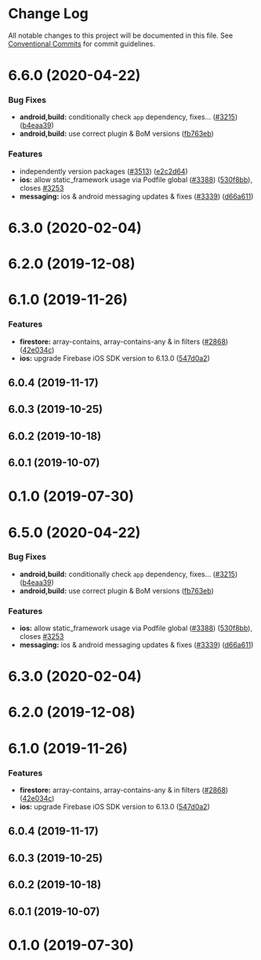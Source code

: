 # Change Log

All notable changes to this project will be documented in this file.
See [Conventional Commits](https://conventionalcommits.org) for commit guidelines.

# 6.6.0 (2020-04-22)


### Bug Fixes

* **android,build:** conditionally check `app` dependency, fixes… ([#3215](https://github.com/invertase/react-native-firebase/tree/master/packages/ml-natural-language/issues/3215)) ([b4eaa39](https://github.com/invertase/react-native-firebase/tree/master/packages/ml-natural-language/commit/b4eaa39ea8022535696d28e6eacb5c3e3ce9578f))
* **android,build:** use correct plugin & BoM versions ([fb763eb](https://github.com/invertase/react-native-firebase/tree/master/packages/ml-natural-language/commit/fb763ebde216d8c789b08bd0d77c078089776627))


### Features

* independently version packages ([#3513](https://github.com/invertase/react-native-firebase/tree/master/packages/ml-natural-language/issues/3513)) ([e2c2d64](https://github.com/invertase/react-native-firebase/tree/master/packages/ml-natural-language/commit/e2c2d64d2266cbdd14d4dcfefa64a08263f0af85))
* **ios:** allow static_framework usage via Podfile global ([#3388](https://github.com/invertase/react-native-firebase/tree/master/packages/ml-natural-language/issues/3388)) ([530f8bb](https://github.com/invertase/react-native-firebase/tree/master/packages/ml-natural-language/commit/530f8bbb51f89f106854dbf1df5ec80211e2cf8b)), closes [#3253](https://github.com/invertase/react-native-firebase/tree/master/packages/ml-natural-language/issues/3253)
* **messaging:** ios & android messaging updates & fixes ([#3339](https://github.com/invertase/react-native-firebase/tree/master/packages/ml-natural-language/issues/3339)) ([d66a611](https://github.com/invertase/react-native-firebase/tree/master/packages/ml-natural-language/commit/d66a6118f82005087f53b86571990fc071402153))



# 6.3.0 (2020-02-04)



# 6.2.0 (2019-12-08)



# 6.1.0 (2019-11-26)


### Features

* **firestore:** array-contains, array-contains-any & in filters ([#2868](https://github.com/invertase/react-native-firebase/tree/master/packages/ml-natural-language/issues/2868)) ([42e034c](https://github.com/invertase/react-native-firebase/tree/master/packages/ml-natural-language/commit/42e034c4807da54441d2baeab9f57bbf1a137a4a))
* **ios:** upgrade Firebase iOS SDK version to 6.13.0 ([547d0a2](https://github.com/invertase/react-native-firebase/tree/master/packages/ml-natural-language/commit/547d0a2d74a68808b29063f9b3aa3e1ac38551fc))



## 6.0.4 (2019-11-17)



## 6.0.3 (2019-10-25)



## 6.0.2 (2019-10-18)



## 6.0.1 (2019-10-07)



# 0.1.0 (2019-07-30)





# 6.5.0 (2020-04-22)


### Bug Fixes

* **android,build:** conditionally check `app` dependency, fixes… ([#3215](https://github.com/invertase/react-native-firebase/tree/master/packages/ml-natural-language/issues/3215)) ([b4eaa39](https://github.com/invertase/react-native-firebase/tree/master/packages/ml-natural-language/commit/b4eaa39ea8022535696d28e6eacb5c3e3ce9578f))
* **android,build:** use correct plugin & BoM versions ([fb763eb](https://github.com/invertase/react-native-firebase/tree/master/packages/ml-natural-language/commit/fb763ebde216d8c789b08bd0d77c078089776627))


### Features

* **ios:** allow static_framework usage via Podfile global ([#3388](https://github.com/invertase/react-native-firebase/tree/master/packages/ml-natural-language/issues/3388)) ([530f8bb](https://github.com/invertase/react-native-firebase/tree/master/packages/ml-natural-language/commit/530f8bbb51f89f106854dbf1df5ec80211e2cf8b)), closes [#3253](https://github.com/invertase/react-native-firebase/tree/master/packages/ml-natural-language/issues/3253)
* **messaging:** ios & android messaging updates & fixes ([#3339](https://github.com/invertase/react-native-firebase/tree/master/packages/ml-natural-language/issues/3339)) ([d66a611](https://github.com/invertase/react-native-firebase/tree/master/packages/ml-natural-language/commit/d66a6118f82005087f53b86571990fc071402153))



# 6.3.0 (2020-02-04)



# 6.2.0 (2019-12-08)



# 6.1.0 (2019-11-26)


### Features

* **firestore:** array-contains, array-contains-any & in filters ([#2868](https://github.com/invertase/react-native-firebase/tree/master/packages/ml-natural-language/issues/2868)) ([42e034c](https://github.com/invertase/react-native-firebase/tree/master/packages/ml-natural-language/commit/42e034c4807da54441d2baeab9f57bbf1a137a4a))
* **ios:** upgrade Firebase iOS SDK version to 6.13.0 ([547d0a2](https://github.com/invertase/react-native-firebase/tree/master/packages/ml-natural-language/commit/547d0a2d74a68808b29063f9b3aa3e1ac38551fc))



## 6.0.4 (2019-11-17)



## 6.0.3 (2019-10-25)



## 6.0.2 (2019-10-18)



## 6.0.1 (2019-10-07)



# 0.1.0 (2019-07-30)
